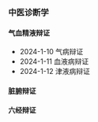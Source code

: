 
### 中医诊断学

#### 气血精液辩证
* 2024-1-10 气病辩证
* 2024-1-11 血液病辩证
* 2024-1-12 津液病辩证

#### 脏腑辩证


#### 六经辩证











